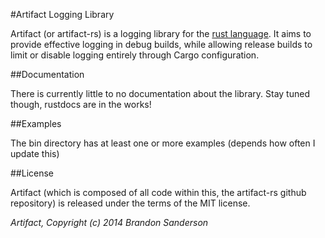 #Artifact Logging Library

Artifact (or artifact-rs) is a logging library for the [rust language](https://github.com/rust-lang/rust).
It aims to provide effective logging in debug builds, while allowing release builds to limit or disable
logging entirely through Cargo configuration.

##Documentation

There is currently little to no documentation about the library.  Stay tuned though, rustdocs are in
the works!

##Examples

The bin directory has at least one or more examples (depends how often I update this)

##License

Artifact (which is composed of all code within this, the artifact-rs github repository) is released under
the terms of the MIT license.

_Artifact, Copyright (c) 2014 Brandon Sanderson_

